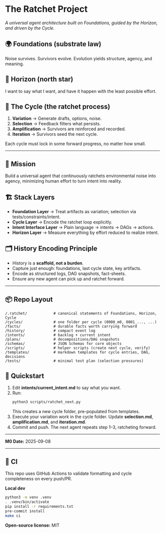 # The Ratchet Project
*A universal agent architecture built on Foundations, guided by the Horizon, and driven by the Cycle.*

## 🌍 Foundations (substrate law)
Noise survives. Survivors evolve. Evolution yields structure, agency, and meaning.

## 🌅 Horizon (north star)
I want to say what I want, and have it happen with the least possible effort.

## 🔄 The Cycle (the ratchet process)
1. **Variation** → Generate drafts, options, noise.
2. **Selection** → Feedback filters what persists.
3. **Amplification** → Survivors are reinforced and recorded.
4. **Iteration** → Survivors seed the next cycle.

Each cycle must lock in some forward progress, no matter how small.

---

## 🎯 Mission
Build a universal agent that continuously ratchets environmental noise into agency, minimizing human effort to turn intent into reality.

## 🏗️ Stack Layers
- **Foundation Layer** → Treat artifacts as variation; selection via tests/constraints/intent.
- **Cycle Layer** → Encode the ratchet loop explicitly.
- **Intent Interface Layer** → Plain language → intents → DAGs → actions.
- **Horizon Layer** → Measure everything by effort reduced to realize intent.

## 🗂️ History Encoding Principle
- History is a **scaffold, not a burden**.
- Capture just enough: foundations, last cycle state, key artifacts.
- Encode as structured logs, DAG snapshots, fact-sheets.
- Ensure any new agent can pick up and ratchet forward.

---

## 📦 Repo Layout
```
/.ratchet/            # canonical statements of Foundations, Horizon, Cycle
/cycles/              # one folder per cycle (0000_m0, 0001_..., ...)
/facts/               # durable facts worth carrying forward
/history/             # compact event log
/intents/             # backlog + current intent
/plans/               # decompositions/DAG snapshots
/schemas/             # JSON Schemas for core objects
/scripts/             # helper scripts (create next cycle, verify)
/templates/           # markdown templates for cycle entries, DAG, decisions
/tests/               # minimal test plan (selection pressures)
```

## 🚀 Quickstart
1. Edit **intents/current_intent.md** to say what you want.
2. Run:
   ```bash
   python3 scripts/ratchet_next.py
   ```
   This creates a new cycle folder, pre-populated from templates.
3. Execute your variation work in the cycle folder. Update **selection.md**, **amplification.md**, and **iteration.md**.
4. Commit and push. The next agent repeats step 1–3, ratcheting forward.

---

**M0 Date:** 2025-09-08

---

## 🧪 CI
This repo uses GitHub Actions to validate formatting and cycle completeness on every push/PR.

**Local dev**
```bash
python3 -m venv .venv
. .venv/bin/activate
pip install -r requirements.txt
pre-commit install
make ci
```

**Open-source license:** MIT
